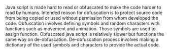 Java script is made hard to read or obfuscated to make the code harder to read by humans. Intended reason for obfuscation is to protect source code from being copied or used without permission from whom developed the code.
Obfuscation involves defining symbols and random characters with functions such as movement and animation. Those symbols are used to assign function.
Obfuscated java script is relatively slower but functions the same way on de-obfuscation. De-obfuscation process involves making a dictionary of the used symbols and characters to provide the actual code.
